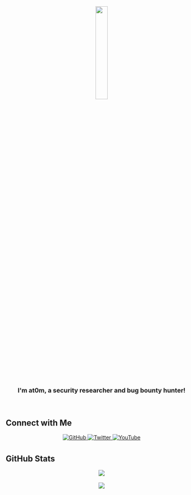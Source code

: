 <div align="center">
  <img src="https://rishavanand.github.io/static/images/greetings.gif" align="center" style="width: 25%" />
</div>  
  
### <div align="center">I'm at0m, a security researcher and bug bounty hunter!</div>  
<br/>  

## Connect with Me  
<div align="center">
  <a href="https://github.com/atomiczsec" target="_blank">
    <img src="https://img.shields.io/badge/github-%2324292e.svg?&style=for-the-badge&logo=github&logoColor=white" alt="GitHub" style="margin-bottom: 5px;" />
  </a>
  <a href="https://twitter.com/atomiczsec" target="_blank">
    <img src="https://img.shields.io/badge/twitter-%2300acee.svg?&style=for-the-badge&logo=twitter&logoColor=white" alt="Twitter" style="margin-bottom: 5px;" />
  </a>
  <a href="https://www.youtube.com/channel/UCO3HJD9va6b2gJSZyxLxExg" target="_blank">
    <img src="https://img.shields.io/badge/youtube-%23EE4831.svg?&style=for-the-badge&logo=youtube&logoColor=white" alt="YouTube" style="margin-bottom: 5px;" />
  </a>  
</div>

## GitHub Stats  
<div align="center">
  <img src="https://github-readme-stats.vercel.app/api/top-langs/?username=atomiczsec&hide_border=true&layout=compact" align="center" />
</div>  

<br/>  

<div align="center">
  <img src="https://komarev.com/ghpvc/?username=atomiczsec&&style=flat-square" align="center" />
</div>  

<br/>  

<br />
